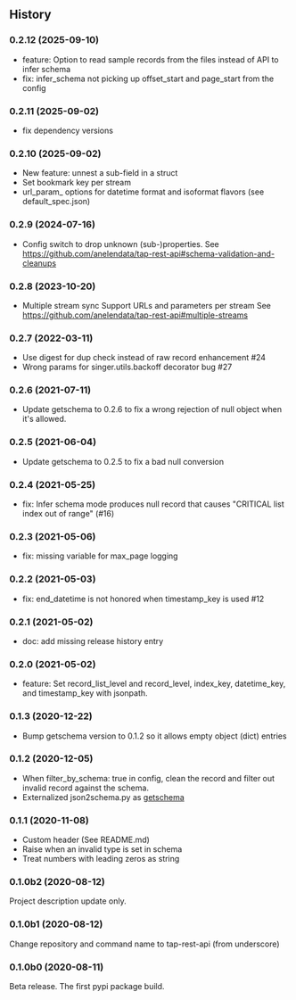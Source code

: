 ## History

### 0.2.12 (2025-09-10)
- feature: Option to read sample records from the files instead of API to infer schema
- fix: infer_schema not picking up offset_start and page_start from the config

### 0.2.11 (2025-09-02)
- fix dependency versions

### 0.2.10 (2025-09-02)

- New feature: unnest a sub-field in a struct
- Set bookmark key per stream
- url_param_ options for datetime format and isoformat flavors (see default_spec.json)

### 0.2.9 (2024-07-16)

- Config switch to drop unknown (sub-)properties.
  See https://github.com/anelendata/tap-rest-api#schema-validation-and-cleanups


### 0.2.8 (2023-10-20)

- Multiple stream sync
  Support URLs and parameters per stream
  See https://github.com/anelendata/tap-rest-api#multiple-streams

### 0.2.7 (2022-03-11)

- Use digest for dup check instead of raw record enhancement #24
- Wrong params for singer.utils.backoff decorator bug #27

### 0.2.6 (2021-07-11)

- Update getschema to 0.2.6 to fix a wrong rejection of null object when it's allowed.


### 0.2.5 (2021-06-04)

- Update getschema to 0.2.5 to fix a bad null conversion

### 0.2.4 (2021-05-25)

- fix: Infer schema mode produces null record that causes "CRITICAL list index out of range" (#16)

### 0.2.3 (2021-05-06)

- fix: missing variable for max_page logging

### 0.2.2 (2021-05-03)

- fix: end_datetime is not honored when timestamp_key is used #12

### 0.2.1 (2021-05-02)

- doc: add missing release history entry

### 0.2.0 (2021-05-02)

- feature: Set record_list_level and record_level, index_key, datetime_key, and timestamp_key with jsonpath.

### 0.1.3 (2020-12-22)

- Bump getschema version to 0.1.2 so it allows empty object (dict) entries

### 0.1.2 (2020-12-05)

- When filter_by_schema: true in config, clean the record and filter out
  invalid record against the schema.
- Externalized json2schema.py as [getschema](https://pypi.org/project/getschema/)

### 0.1.1 (2020-11-08)

- Custom header (See README.md)
- Raise when an invalid type is set in schema
- Treat numbers with leading zeros as string

### 0.1.0b2 (2020-08-12)

Project description update only.

### 0.1.0b1 (2020-08-12)

Change repository and command name to tap-rest-api (from underscore)

### 0.1.0b0 (2020-08-11)

Beta release. The first pypi package build.
